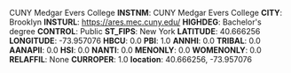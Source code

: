 
CUNY Medgar Evers College
**INSTNM**: CUNY Medgar Evers College
**CITY**: Brooklyn
**INSTURL**: https://ares.mec.cuny.edu/
**HIGHDEG**: Bachelor's degree
**CONTROL**: Public
**ST_FIPS**: New York
**LATITUDE**: 40.666256
**LONGITUDE**: -73.957076
**HBCU**: 0.0
**PBI**: 1.0
**ANNHI**: 0.0
**TRIBAL**: 0.0
**AANAPII**: 0.0
**HSI**: 0.0
**NANTI**: 0.0
**MENONLY**: 0.0
**WOMENONLY**: 0.0
**RELAFFIL**: None
**CURROPER**: 1.0
**location**: 40.666256, -73.957076